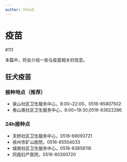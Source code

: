 ```yaml
---
author: Yolo3
---
```


# 疫苗

#111

本篇中，将会介绍一些与疫苗相关的信息。

## 狂犬疫苗

### 接种地点（推荐）

- 泉山社区卫生服务中心，8:00~22:00，0516-85807502
- 泰山南社区卫生服务中心，8:00~19:30,0516-83622286

### 24h接种点

- 天桥社区卫生服务中心，0516-69093721
- 徐州市矿山医院，0516-85554033
- 城南社区卫生服务中心，0516-83858116
- 同昌妇产医院，0516-80300720
